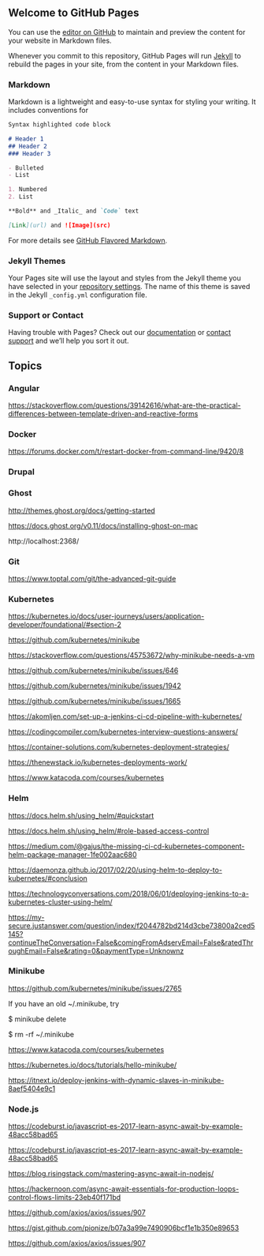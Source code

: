 ## Welcome to GitHub Pages

You can use the [editor on GitHub](https://github.com/scheung38/fortressgaintech.github.io/edit/master/README.md) to maintain and preview the content for your website in Markdown files.

Whenever you commit to this repository, GitHub Pages will run [Jekyll](https://jekyllrb.com/) to rebuild the pages in your site, from the content in your Markdown files.

### Markdown

Markdown is a lightweight and easy-to-use syntax for styling your writing. It includes conventions for

```markdown
Syntax highlighted code block

# Header 1
## Header 2
### Header 3

- Bulleted
- List

1. Numbered
2. List

**Bold** and _Italic_ and `Code` text

[Link](url) and ![Image](src)
```

For more details see [GitHub Flavored Markdown](https://guides.github.com/features/mastering-markdown/).

### Jekyll Themes

Your Pages site will use the layout and styles from the Jekyll theme you have selected in your [repository settings](https://github.com/scheung38/fortressgaintech.github.io/settings). The name of this theme is saved in the Jekyll `_config.yml` configuration file.

### Support or Contact

Having trouble with Pages? Check out our [documentation](https://help.github.com/categories/github-pages-basics/) or [contact support](https://github.com/contact) and we’ll help you sort it out.


## Topics



### Angular

https://stackoverflow.com/questions/39142616/what-are-the-practical-differences-between-template-driven-and-reactive-forms


### Docker
 
https://forums.docker.com/t/restart-docker-from-command-line/9420/8


### Drupal



### Ghost
http://themes.ghost.org/docs/getting-started

https://docs.ghost.org/v0.11/docs/installing-ghost-on-mac

http://localhost:2368/


### Git
https://www.toptal.com/git/the-advanced-git-guide




### Kubernetes

https://kubernetes.io/docs/user-journeys/users/application-developer/foundational/#section-2

https://github.com/kubernetes/minikube

https://stackoverflow.com/questions/45753672/why-minikube-needs-a-vm

https://github.com/kubernetes/minikube/issues/646

https://github.com/kubernetes/minikube/issues/1942

https://github.com/kubernetes/minikube/issues/1665

https://akomljen.com/set-up-a-jenkins-ci-cd-pipeline-with-kubernetes/

https://codingcompiler.com/kubernetes-interview-questions-answers/

https://container-solutions.com/kubernetes-deployment-strategies/

https://thenewstack.io/kubernetes-deployments-work/

https://www.katacoda.com/courses/kubernetes



### Helm


https://docs.helm.sh/using_helm/#quickstart

https://docs.helm.sh/using_helm/#role-based-access-control

https://medium.com/@gajus/the-missing-ci-cd-kubernetes-component-helm-package-manager-1fe002aac680

https://daemonza.github.io/2017/02/20/using-helm-to-deploy-to-kubernetes/#conclusion

https://technologyconversations.com/2018/06/01/deploying-jenkins-to-a-kubernetes-cluster-using-helm/

https://my-secure.justanswer.com/question/index/f2044782bd214d3cbe73800a2ced5145?continueTheConversation=False&comingFromAdservEmail=False&ratedThroughEmail=False&rating=0&paymentType=Unknownz

### Minikube

https://github.com/kubernetes/minikube/issues/2765

If you have an old ~/.minikube, try

$ minikube delete

$ rm -rf ~/.minikube

https://www.katacoda.com/courses/kubernetes

https://kubernetes.io/docs/tutorials/hello-minikube/

https://itnext.io/deploy-jenkins-with-dynamic-slaves-in-minikube-8aef5404e9c1




### Node.js
https://codeburst.io/javascript-es-2017-learn-async-await-by-example-48acc58bad65

https://codeburst.io/javascript-es-2017-learn-async-await-by-example-48acc58bad65

https://blog.risingstack.com/mastering-async-await-in-nodejs/

https://hackernoon.com/async-await-essentials-for-production-loops-control-flows-limits-23eb40f171bd

https://github.com/axios/axios/issues/907

https://gist.github.com/pionize/b07a3a99e7490906bcf1e1b350e89653

https://github.com/axios/axios/issues/907
